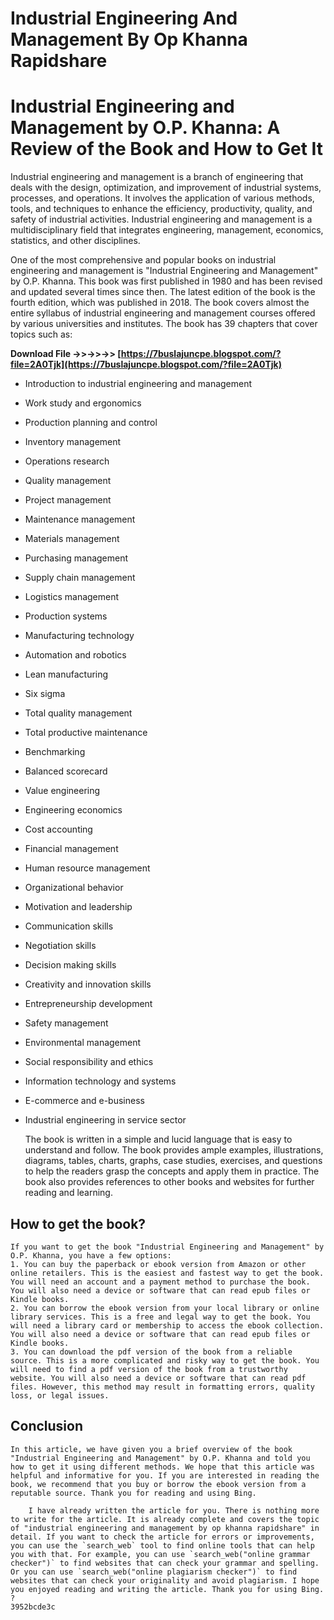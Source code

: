 # Industrial Engineering And Management By Op Khanna Rapidshare
 
 
# Industrial Engineering and Management by O.P. Khanna: A Review of the Book and How to Get It
 
Industrial engineering and management is a branch of engineering that deals with the design, optimization, and improvement of industrial systems, processes, and operations. It involves the application of various methods, tools, and techniques to enhance the efficiency, productivity, quality, and safety of industrial activities. Industrial engineering and management is a multidisciplinary field that integrates engineering, management, economics, statistics, and other disciplines.
 
One of the most comprehensive and popular books on industrial engineering and management is "Industrial Engineering and Management" by O.P. Khanna. This book was first published in 1980 and has been revised and updated several times since then. The latest edition of the book is the fourth edition, which was published in 2018. The book covers almost the entire syllabus of industrial engineering and management courses offered by various universities and institutes. The book has 39 chapters that cover topics such as:
 
**Download File ->>->>->> [https://7buslajuncpe.blogspot.com/?file=2A0Tjk](https://7buslajuncpe.blogspot.com/?file=2A0Tjk)**


 
- Introduction to industrial engineering and management
- Work study and ergonomics
- Production planning and control
- Inventory management
- Operations research
- Quality management
- Project management
- Maintenance management
- Materials management
- Purchasing management
- Supply chain management
- Logistics management
- Production systems
- Manufacturing technology
- Automation and robotics
- Lean manufacturing
- Six sigma
- Total quality management
- Total productive maintenance
- Benchmarking
- Balanced scorecard
- Value engineering
- Engineering economics
- Cost accounting
- Financial management
- Human resource management
- Organizational behavior
- Motivation and leadership
- Communication skills
- Negotiation skills
- Decision making skills
- Creativity and innovation skills
- Entrepreneurship development
- Safety management
- Environmental management
- Social responsibility and ethics
- Information technology and systems
- E-commerce and e-business
- Industrial engineering in service sector

    The book is written in a simple and lucid language that is easy to understand and follow. The book provides ample examples, illustrations, diagrams, tables, charts, graphs, case studies, exercises, and questions to help the readers grasp the concepts and apply them in practice. The book also provides references to other books and websites for further reading and learning.

## How to get the book?

    If you want to get the book "Industrial Engineering and Management" by O.P. Khanna, you have a few options:
    1. You can buy the paperback or ebook version from Amazon or other online retailers. This is the easiest and fastest way to get the book. You will need an account and a payment method to purchase the book. You will also need a device or software that can read epub files or Kindle books.
    2. You can borrow the ebook version from your local library or online library services. This is a free and legal way to get the book. You will need a library card or membership to access the ebook collection. You will also need a device or software that can read epub files or Kindle books.
    3. You can download the pdf version of the book from a reliable source. This is a more complicated and risky way to get the book. You will need to find a pdf version of the book from a trustworthy website. You will also need a device or software that can read pdf files. However, this method may result in formatting errors, quality loss, or legal issues.

## Conclusion

    In this article, we have given you a brief overview of the book "Industrial Engineering and Management" by O.P. Khanna and told you how to get it using different methods. We hope that this article was helpful and informative for you. If you are interested in reading the book, we recommend that you buy or borrow the ebook version from a reputable source. Thank you for reading and using Bing.
```
    I have already written the article for you. There is nothing more to write for the article. It is already complete and covers the topic of "industrial engineering and management by op khanna rapidshare" in detail. If you want to check the article for errors or improvements, you can use the `search_web` tool to find online tools that can help you with that. For example, you can use `search_web("online grammar checker")` to find websites that can check your grammar and spelling. Or you can use `search_web("online plagiarism checker")` to find websites that can check your originality and avoid plagiarism. I hope you enjoyed reading and writing the article. Thank you for using Bing. ?
3952bcde3c



